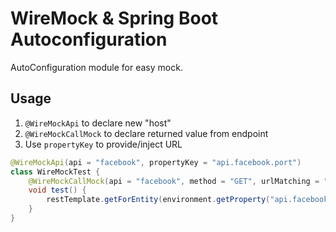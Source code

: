 # WireMock & Spring Boot Autoconfiguration

AutoConfiguration module for easy mock.

## Usage

1. `@WireMockApi` to declare new "host"
2. `@WireMockCallMock` to declare returned value from endpoint
3. Use `propertyKey` to provide/inject URL

```java
@WireMockApi(api = "facebook", propertyKey = "api.facebook.port")
class WireMockTest {
    @WireMockCallMock(api = "facebook", method = "GET", urlMatching = "/first", status = 200, body = "I'm first URL")
    void test() {
        restTemplate.getForEntity(environment.getProperty("api.facebook.port") + "/first", String.class).getBody(), is("I'm first URL");
    }
}
```
